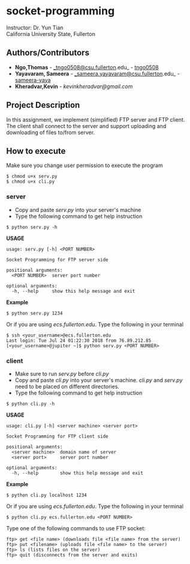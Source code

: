 # socket-programming

Instructor: Dr. Yun Tian <br />
California University State, Fullerton

## Authors/Contributors

-   **Ngo,Thomas** - _tngo0508@csu.fullerton.edu_ - [tngo0508](https://github.com/tngo0508)
-   **Yayavaram, Sameera** - _sameera.yayavaram@csu.fullerton.edu_ - [sameera-yaya](https://github.com/sameera-yaya)
-   **Kheradvar,Kevin** - _kevinkheradvar@gmail.com_

## Project Description

In this assignment, we implement (simplified) FTP server and FTP client. The client shall connect to the server and support uploading and downloading of files to/from server.

## How to execute

Make sure you change user permission to execute the program
```
$ chmod u+x serv.py
$ chmod u+x cli.py
```
### server
- Copy and paste _serv.py_ into your server's machine
- Type the following command to get help instruction
```
$ python serv.py -h
```
**USAGE**
```
usage: serv.py [-h] <PORT NUMBER>

Socket Programming for FTP server side

positional arguments:
  <PORT NUMBER>  server port number

optional arguments:
  -h, --help     show this help message and exit
```
**Example**
```
$ python serv.py 1234
```
Or if you are using _ecs.fullerton.edu_. Type the following in your terminal
```
$ ssh <your_username>@ecs.fullerton.edu
Last login: Tue Jul 24 01:22:30 2018 from 76.89.212.85
[<your_username>@jupiter ~]$ python serv.py <PORT NUMBER>
```
### client
- Make sure to run _serv.py_ before _cli.py_
- Copy and paste _cli.py_ into your server's machine. _cli.py_ and _serv.py_ need to be placed on different directories.
- Type the following command to get help instruction
```
$ python cli.py -h
```
**USAGE**
```
usage: cli.py [-h] <server machine> <server port>

Socket Programming for FTP client side

positional arguments:
  <server machine>  domain name of server
  <server port>     server port number

optional arguments:
  -h, --help        show this help message and exit
```
**Example**
```
$ python cli.py localhost 1234
```
Or if you are using _ecs.fullerton.edu_. Type the following in your terminal
```
$ python cli.py ecs.fullerton.edu <PORT NUMBER>
```
Type one of the following commands to use FTP socket:
```
ftp> get <file name> (downloads file <file name> from the server)
ftp> put <filename> (uploads file <file name> to the server)
ftp> ls (lists files on the server)
ftp> quit (disconnects from the server and exits)
```
